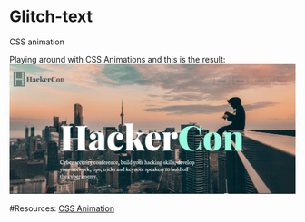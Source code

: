 # Glitch-text
CSS animation 

Playing around with CSS Animations and this is the result:
![Glitch Text animation](https://github.com/dianavile/Glitch-text/blob/main/img/Glitch-Text.PNG)

#Resources:
[CSS Animation](https://www.creativebloq.com/inspiration/css-animation-examples)
